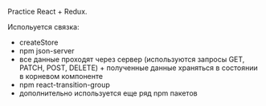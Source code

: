 Practice React + Redux.

Испольуется связка:
* createStore
* npm json-server
* все данные проходят через сервер (используются запросы GET, PATCH, POST, DELETE) + полученные данные храняться в состоянии в корневом компоненте
* npm react-transition-group
* дополнительно используется еще ряд npm пакетов
